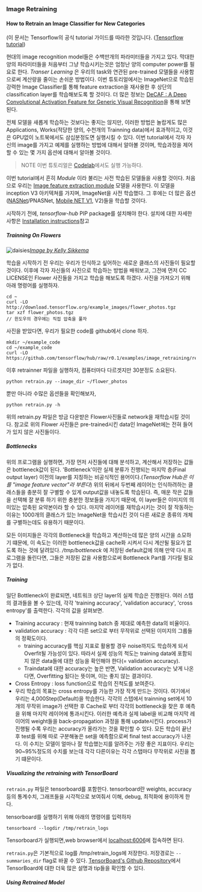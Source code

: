 ### Image Retraining

#### How to Retrain an Image Classifier for New Categories
(이 문서는 Tensorflow의 공식 tutorial 가이드를 따라한 것입니다. ([Tensorflow tutorial](https://www.tensorflow.org/tutorials/image_retraining))

현대의 image recognition model들은 수백만개의 파라미터들을 가지고 있다. 막대한 양의 파라미터들을 처음부터 그냥 학습시키는것은 엄청난 양의 computer power를 필요로 한다. *Transer Learning* 은 우리의 task와 연관된 pre-trained 모델들을 사용함으로써 계산량을 줄이는 손쉬운 방법이다.
이번 튜토리얼에서는 ImageNet으로 학습된 강력한 Image Classifier를 통해 feature extraction을 재사용한 후 상단의 classification layer를 학습해보도록 할 것이다. 더 많은 정보는 [DeCAF : A Deep Convolutional Activation Feature for Generic Visual Recognition](https://arxiv.org/abs/1310.1531)을 통해 보면 된다.

전체 모델을 새롭게 학습하는 것보다는 좋지는 않지만, 이러한 방법은 놀랍게도 많은 Applications, Works(적당한 양의, 수천개의 Trainning data)에서 효과적이고, 이것은 GPU없이 노트북에서도 삼십분정도면 실행시킬 수 있다.
이번 tutorial에서 각자 자신의 image를 가지고 예제를 실행하는 방법에 대해서 알아볼 것이며, 학습과정을 제어할 수 있는 몇 가지 옵션에 대해서 알아볼 것이다.

> NOTE 이번 튜토리얼은 [Codelab](https://codelabs.developers.google.com/codelabs/tensorflow-for-poets/#0)에서도 실행 가능하다.

이번 tutorial에서 흔히 *Module* 이라 불리는 사전 학습된 모델들을 사용할 것이다. 처음으로 우리는 [Image feature extraction module](https://www.tensorflow.org/modules/google/imagenet/inception_v3/feature_vector/1) 모델을 사용한다. 이 모델을 inception V3 아키텍쳐를 가지며, ImageNet을 사전 학습했다. 그 후에는 더 많은 옵션([NASNet](https://research.googleblog.com/2017/11/automl-for-large-scale-image.html)/PNASNet, [Mobile NET V1](https://research.googleblog.com/2017/06/mobilenets-open-source-models-for.html), V2)들을 학습할 것이다.

시작하기 전에, *tensorflow-hub* PIP package를 설치해야 한다. 설치에 대한 자세한 사항은 [Installation instructions](https://www.tensorflow.org/hub/installation)참고

##### Trainning On Flowers

![daisies](https://i.imgur.com/SFFNC0k.jpg)[*Image by Kelly Sikkema*](https://www.flickr.com/photos/95072945@N05/9922116524/)

학습을 시작하기 전 우리는 우리가 인식하고 싶어하는 새로운 클래스의 사진들이 필요할 것이다. 이후에 각자 자신들의 사진으로 학습하는 방법을 배워보고, 그전에 먼저 CC LICENSE인 Flower 사진들을 가지고 학습을 해보도록 하겠다. 사진을 가져오기 위해 아래 명령어를 실행하자.

```
cd ~
curl -LO http://download.tensorflow.org/example_images/flower_photos.tgz
tar xzf flower_photos.tgz
// 윈도우의 경우에는 직접 압축을 풀자
```

사진을 받았다면, 우리가 필요한 code를 github에서 clone 하자.

```
mkdir ~/example_code
cd ~/example_code
curl -LO https://github.com/tensorflow/hub/raw/r0.1/examples/image_retraining/retrain.py
```

이후 retrainner 파일을 실행하자, 컴퓨터마다 다르겟지만 30분정도 소요된다.

```
python retrain.py --image_dir ~/flower_photos
```
뿐만 아니라 수많은 옵션들을 확인해보자,

```
python retrain.py -h
```

위의 retrain.py 파일은 방금 다운받은 Flower사진들로 network을 재학습시킬 것이다. 참고로 위의 Flower 사진들은 pre-trained시킨 data인 ImageNet에는 전혀 들어가 있지 않은 사진들이다.

##### Bottlenecks

위의 프로그램을 실행하면, 가장 먼저 사진들에 대해 분석하고, 계산해서 저장하는 값들은 bottleneck값이 된다. 'Bottleneck'이란 실제 분류가 진행되는 마지막 층(Final output layer) 이전의 layer를 지칭하는 비공식적인 용어이다.(*Tensorflow Hub은 이를 "image feature vector"라 부른다*) 위의 뒤에서 두번째 레이어는 인식하려하는 클래스들을 충분히 잘 구별할 수 있게 output값을 내놓도록 학습된다. 즉, 매운 작은 값들을 선택해 잘 분류 하기 위한 충분한 정보들을 가지기 때문에, 이 layer들은 이미지의 의미있는 압축된 요약본이라 할 수 있다. 마지막 레이어를 재학습시키는 것이 잘 작동하는 이유는 1000개의 클래스가 있는 ImageNet을 학습시킨 것이 다른 새로운 종류의 개체를 구별하는데도 유용하기 때문이다.

모든 이미지들은 각각의 Bottleneck을 학습하고 계산하는데 많은 양의 시간을 소모하기 떄문에, 이 속도는 이러한 bottleneck값을 cache화 시켜서 다시 계산될 필요가 없도록 하는 것에 달려있다. */tmp/bottleneck* 에 저장된 default값에 의해 만약 다시 프로그램을 돌린다면, 그들은 저장된 값을 사용함으로써 Bottleneck Part를 기다릴 필요가 없다.  


##### Training

일단 Bottleneck이 완료되면, 네트워크 상단 layer의 실제 학습은 진행된다. 여러 스탭의 결과들을 볼 수 있는데, 각각 'training accuracy', 'validation accuracy', 'cross entropy'를 출력한다. 각각의 값을 살펴보면.
* Training accuracy : 현재 trainning batch 중 제대로 예측한 data의 비율이다.
* validation accuracy : 각각 다른 set으로 부터 무작위로 선택된 이미지의 그룹들의 정확도이다.
  * training accuracy를 핵심 지표로 활용할 경우 noise까지도 학습하게 되서 Overfit될 가능성이 있다. 따라서 실제 성능의 척도는 training data에 포함되지 않은 data들에 대한 성능을 확인해야 한다(= validation accuracy).
  * Traindata에 대한 accuracy는 높은 반면, Validation accuracy는 낮게 나온다면, Overfitting 됬다는 뜻이며, 이는 좋지 않는 결과이다.
* Cross Entropy : loss function으로 학습의 진척도를 보여준다.
 * 우리 학습의 목표는 cross entropy를 가능한 가장 작게 만드는 것이다.
여기에서 우리는 4,000Step(Default)을 학습한다. 각각의 스텝에서 trainning set에서 10개의 무작위 image가 선택한 후 Cache로 부터 각각의 bottleneck을 찾은 후 예측을 위해 마지막 레이어에 통과시킨다. 이러한 예측과 실제 label을 비교해 마지막 레이어의 weight들을 back-propagation 과정을 통해 update시킨다. process가 진행될 수록 우리는 accuracy가 올라가는 것을 확인할 수 있다. 모든 학습이 끝난 후 test를 위해 따로 구분해놓은 set을 예측함으로써 final test accuracy가 나온다. 이 수치는 모델이 얼마나 잘 학습했는지를 알려주는 가장 좋은 지표이다. 우리는 90~95%정도의 수치를 보는데 각각 다른이유는 각각 스탭마다 무작위로 사진을 뽑기 떄문이다.

##### Visualizing the retraining with TensorBoard

`retrain.py` 파일은 tensorboard를 포함한다. tensorboard란 weights, accuracy등의 통계수치, 그래프들을 시각적으로 보여줘서 이해, debug, 최적화에 용이하게 한다.

tensorboard를 실행하기 위해 아래의 명령어를 입력하자

```
tensorboard --logdir /tmp/retrain_logs
```

Tensorboard가 실행되면,web browser에서 [localhost:6006](http://localhost:6006)에 접속하면 된다.

`retrain.py`은 기본적으로 log를 /tmp/retrain_logs에 저장한다. 저장경로는 `--summaries_dir` flag로 바꿀 수 있다.
[TensorBoard's Github Repository](https://github.com/tensorflow/tensorboard)에서 TensorBoard에 대한 더욱 많은 설명과 tip들을 확인할 수 있다.

##### Using Retrained Model
